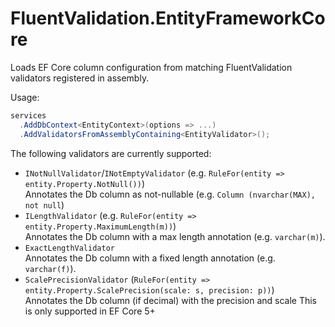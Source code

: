 # FluentValidation.EntityFrameworkCore

Loads EF Core column configuration from matching FluentValidation validators registered in assembly.

Usage:

```c#
services
  .AddDbContext<EntityContext>(options => ...)
  .AddValidatorsFromAssemblyContaining<EntityValidator>();
``` 

The following validators are currently supported:

- `INotNullValidator`/`INotEmptyValidator` (e.g. `RuleFor(entity => entity.Property.NotNull())`)  
Annotates the Db column as not-nullable (e.g. `Column (nvarchar(MAX), not null`)
- `ILengthValidator` (e.g. `RuleFor(entity => entity.Property.MaximumLength(m))`)  
Annotates the Db column with a max length annotation (e.g. `varchar(m)`).
- `ExactLengthValidator`  
Annotates the Db column with a fixed length annotation (e.g. `varchar(f)`).
- `ScalePrecisionValidator` (`RuleFor(entity => entity.Property.ScalePrecision(scale: s, precision: p))`)  
Annotates the Db column (if decimal) with the precision and scale
This is only supported in EF Core 5+
